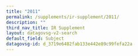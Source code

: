 ```yaml
---
title: "2011"
permalink: /supplements/ir-supplement/2011/
description: ""
third_nav_title: IR Supplement
layout: datagovsg-v2-search
default_field: Subject
datagovsg-id: d_3719e6482fab133e442e89c99fefa22a
---
```


